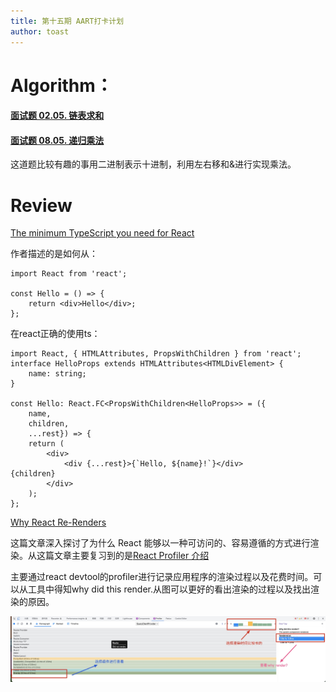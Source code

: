 ```yaml
---
title: 第十五期 AART打卡计划
author: toast
---
```


# Algorithm：

#### [面试题 02.05. 链表求和](https://leetcode.cn/problems/sum-lists-lcci/)

#### [面试题 08.05. 递归乘法](https://leetcode.cn/problems/recursive-mulitply-lcci/)

这道题比较有趣的事用二进制表示十进制，利用左右移和&进行实现乘法。

# Review

[The minimum TypeScript you need for React](https://ente.io/blog/tech/typescript-for-react/)

作者描述的是如何从：

```tsx
import React from 'react';

const Hello = () => {
    return <div>Hello</div>;
};
```

在react正确的使用ts：

```tsx
import React, { HTMLAttributes, PropsWithChildren } from 'react';
interface HelloProps extends HTMLAttributes<HTMLDivElement> {
    name: string;
}

const Hello: React.FC<PropsWithChildren<HelloProps>> = ({
    name,
    children,
    ...rest}) => {
    return (
        <div>
            <div {...rest}>{`Hello, ${name}!`}</div>            {children}
        </div>
    );
};
```

[Why React Re-Renders](https://www.joshwcomeau.com/react/why-react-re-renders/)

这篇文章深入探讨了为什么 React 能够以一种可访问的、容易遵循的方式进行渲染。从这篇文章主要复习到的是[React Profiler 介绍](https://zh-hans.reactjs.org/blog/2018/09/10/introducing-the-react-profiler.html)

主要通过react devtool的profiler进行记录应用程序的渲染过程以及花费时间。可以从工具中得知why did this render.从图可以更好的看出渲染的过程以及找出渲染的原因。

![An image](./images/react-profiler.jpg)